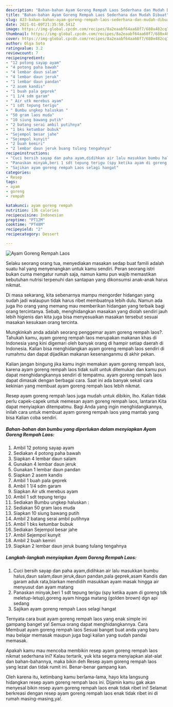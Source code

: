```yaml
---
description: "Bahan-bahan Ayam Goreng Rempah Laos Sederhana dan Mudah Dibuat"
title: "Bahan-bahan Ayam Goreng Rempah Laos Sederhana dan Mudah Dibuat"
slug: 823-bahan-bahan-ayam-goreng-rempah-laos-sederhana-dan-mudah-dibuat
date: 2021-01-09T21:35:50.541Z
image: https://img-global.cpcdn.com/recipes/8a2eaabf64aa68f7/680x482cq70/ayam-goreng-rempah-laos-foto-resep-utama.jpg
thumbnail: https://img-global.cpcdn.com/recipes/8a2eaabf64aa68f7/680x482cq70/ayam-goreng-rempah-laos-foto-resep-utama.jpg
cover: https://img-global.cpcdn.com/recipes/8a2eaabf64aa68f7/680x482cq70/ayam-goreng-rempah-laos-foto-resep-utama.jpg
author: Olga Soto
ratingvalue: 3.2
reviewcount: 7
recipeingredient:
- "12 potong sayap ayam"
- "4 potong paha bawah"
- "4 lembar daun salam"
- "4 lembar daun jeruk"
- "1 lembar daun pandan"
- "2 asem kandis"
- "1 buah pala geprek"
- "1 1/4 sdm garam"
- " Air utk merebus ayam"
- "1 sdt tepung terigu"
- " Bumbu ungkep haluskan "
- "50 gram laos muda"
- "10 siung bawang putih"
- "2 batang serai ambil putihnya"
- "1 bks ketumbar bubuk"
- "Sejempol besar jahe"
- "Sejempol kunyit"
- "2 buah kemiri"
- "2 lembar daun jeruk buang tulang tengahnya"
recipeinstructions:
- "Cuci bersih sayap dan paha ayam,didihkan air lalu masukkan bumbu halus,daun salam,daun jeruk,daun pandan,pala geprek,asam Kandis dan garam aduk rata,biarkan mendidih masukkan ayam masak hingga air menyusut dan ayam matang"
- "Panaskan minyak,beri 1 sdt tepung terigu (spy ketika ayam di goreng tdk meletup-letup),goreng ayam hingga matang (golden brown) dgn api sedang"
- "Sajikan ayam goreng rempah Laos selagi hangat"
categories:
- Resep
tags:
- ayam
- goreng
- rempah

katakunci: ayam goreng rempah 
nutrition: 136 calories
recipecuisine: Indonesian
preptime: "PT12M"
cooktime: "PT48M"
recipeyield: "2"
recipecategory: Dessert

---
```



![Ayam Goreng Rempah Laos](https://img-global.cpcdn.com/recipes/8a2eaabf64aa68f7/680x482cq70/ayam-goreng-rempah-laos-foto-resep-utama.jpg)

Selaku seorang orang tua, menyediakan masakan sedap buat famili adalah suatu hal yang menyenangkan untuk kamu sendiri. Peran seorang istri bukan cuma mengatur rumah saja, namun kamu pun wajib memastikan kebutuhan nutrisi terpenuhi dan santapan yang dikonsumsi anak-anak harus nikmat.

Di masa  sekarang, kita sebenarnya mampu mengorder hidangan yang sudah jadi walaupun tidak harus ribet membuatnya lebih dulu. Namun ada juga lho orang yang memang mau memberikan hidangan yang terbaik bagi orang tercintanya. Sebab, menghidangkan masakan yang diolah sendiri jauh lebih higienis dan kita juga bisa menyesuaikan masakan tersebut sesuai masakan kesukaan orang tercinta. 



Mungkinkah anda adalah seorang penggemar ayam goreng rempah laos?. Tahukah kamu, ayam goreng rempah laos merupakan makanan khas di Indonesia yang kini digemari oleh banyak orang di hampir setiap daerah di Indonesia. Kalian bisa menghidangkan ayam goreng rempah laos sendiri di rumahmu dan dapat dijadikan makanan kesenanganmu di akhir pekan.

Kalian jangan bingung jika kamu ingin memakan ayam goreng rempah laos, karena ayam goreng rempah laos tidak sulit untuk ditemukan dan kamu pun dapat menghidangkannya sendiri di tempatmu. ayam goreng rempah laos dapat dimasak dengan berbagai cara. Saat ini ada banyak sekali cara kekinian yang membuat ayam goreng rempah laos lebih nikmat.

Resep ayam goreng rempah laos juga mudah untuk dibikin, lho. Kalian tidak perlu capek-capek untuk memesan ayam goreng rempah laos, lantaran Kita dapat menyiapkan ditempatmu. Bagi Anda yang ingin menghidangkannya, inilah cara untuk membuat ayam goreng rempah laos yang mantab yang bisa Kalian coba sendiri.

<!--inarticleads1-->

##### Bahan-bahan dan bumbu yang diperlukan dalam menyiapkan Ayam Goreng Rempah Laos:

1. Ambil 12 potong sayap ayam
1. Sediakan 4 potong paha bawah
1. Siapkan 4 lembar daun salam
1. Gunakan 4 lembar daun jeruk
1. Gunakan 1 lembar daun pandan
1. Siapkan 2 asem kandis
1. Ambil 1 buah pala geprek
1. Ambil 1 1/4 sdm garam
1. Siapkan  Air utk merebus ayam
1. Ambil 1 sdt tepung terigu
1. Sediakan  Bumbu ungkep haluskan :
1. Sediakan 50 gram laos muda
1. Siapkan 10 siung bawang putih
1. Ambil 2 batang serai ambil putihnya
1. Ambil 1 bks ketumbar bubuk
1. Sediakan Sejempol besar jahe
1. Ambil Sejempol kunyit
1. Ambil 2 buah kemiri
1. Siapkan 2 lembar daun jeruk buang tulang tengahnya




<!--inarticleads2-->

##### Langkah-langkah menyiapkan Ayam Goreng Rempah Laos:

1. Cuci bersih sayap dan paha ayam,didihkan air lalu masukkan bumbu halus,daun salam,daun jeruk,daun pandan,pala geprek,asam Kandis dan garam aduk rata,biarkan mendidih masukkan ayam masak hingga air menyusut dan ayam matang
1. Panaskan minyak,beri 1 sdt tepung terigu (spy ketika ayam di goreng tdk meletup-letup),goreng ayam hingga matang (golden brown) dgn api sedang
1. Sajikan ayam goreng rempah Laos selagi hangat




Ternyata cara buat ayam goreng rempah laos yang enak simple ini gampang banget ya! Semua orang dapat menghidangkannya. Cara Membuat ayam goreng rempah laos Sesuai banget buat anda yang baru mau belajar memasak maupun juga bagi kalian yang sudah pandai memasak.

Apakah kamu mau mencoba membikin resep ayam goreng rempah laos nikmat sederhana ini? Kalau tertarik, yuk kita segera menyiapkan alat-alat dan bahan-bahannya, maka bikin deh Resep ayam goreng rempah laos yang lezat dan tidak rumit ini. Benar-benar gampang kan. 

Oleh karena itu, ketimbang kamu berlama-lama, hayo kita langsung hidangkan resep ayam goreng rempah laos ini. Dijamin kamu gak akan menyesal bikin resep ayam goreng rempah laos enak tidak ribet ini! Selamat berkreasi dengan resep ayam goreng rempah laos enak tidak ribet ini di rumah masing-masing,ya!.

